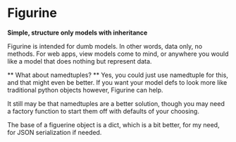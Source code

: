 # Figurine

**Simple, structure only models with inheritance**

Figurine is intended for dumb models. In other words, data only, no methods.
For web apps, view models come to mind, or anywhere you would like a model that
does nothing but represent data. 

** What about namedtuples? **
Yes, you could just use namedtuple for this, and that might even be better.
If you want your model defs to look more like traditional python objects however,
Figurine can help.

It still may be that namedtuples are a better solution, though you may 
need a factory function to start them off with defaults of your choosing.

The base of a figuerine object is a dict, which is a bit better, for my need, for 
JSON serialization if needed.
